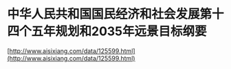 # 中华人民共和国国民经济和社会发展第十四个五年规划和2035年远景目标纲要

[http://www.aisixiang.com/data/125599.html](http://www.aisixiang.com/data/125599.html)

